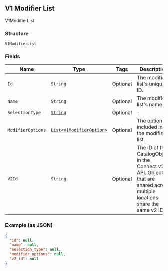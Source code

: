 ## V1 Modifier List

V1ModifierList

### Structure

`V1ModifierList`

### Fields

| Name | Type | Tags | Description |
|  --- | --- | --- | --- |
| `Id` | `String` | Optional | The modifier list's unique ID. |
| `Name` | `String` | Optional | The modifier list's name. |
| `SelectionType` | [`String`](/doc/models/v1-modifier-list-selection-type.md) | Optional | - |
| `ModifierOptions` | [`List<V1ModifierOption>`](/doc/models/v1-modifier-option.md) | Optional | The options included in the modifier list. |
| `V2Id` | `String` | Optional | The ID of the CatalogObject in the Connect v2 API. Objects that are shared across multiple locations share the same v2 ID. |

### Example (as JSON)

```json
{
  "id": null,
  "name": null,
  "selection_type": null,
  "modifier_options": null,
  "v2_id": null
}
```

